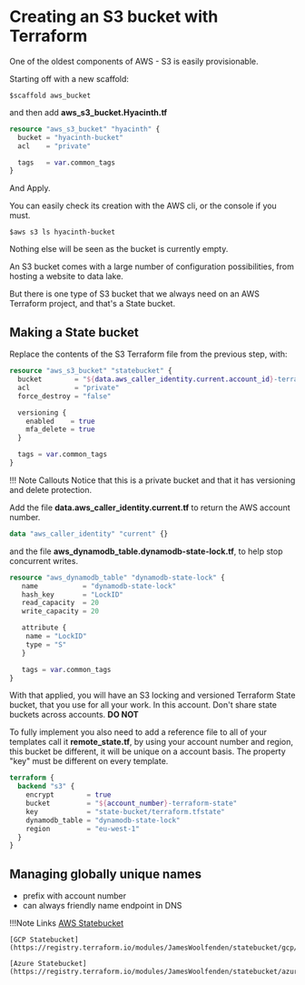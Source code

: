 # Creating an S3 bucket with Terraform

One of the oldest components of AWS - S3 is easily provisionable.

Starting off with a new scaffold:

```cli
$scaffold aws_bucket
```

and then add **aws_s3_bucket.Hyacinth.tf**

```terraform
resource "aws_s3_bucket" "hyacinth" {
  bucket = "hyacinth-bucket"
  acl    = "private"

  tags   = var.common_tags
}
```

And Apply.

You can easily check its creation with the AWS cli, or the console if you must.

```cli
$aws s3 ls hyacinth-bucket
```

Nothing else will be seen as the bucket is currently empty.

An S3 bucket comes with a large number of configuration possibilities, from hosting a website to data lake.

But there is one type of S3 bucket that we always need on an AWS Terraform project, and that's a State bucket.

## Making a State bucket

Replace the contents of the S3 Terraform file from the previous step, with:

```terraform
resource "aws_s3_bucket" "statebucket" {
  bucket        = "${data.aws_caller_identity.current.account_id}-terraform-state"
  acl           = "private"
  force_destroy = "false"

  versioning {
    enabled    = true
    mfa_delete = true
  }

  tags = var.common_tags
}
```

!!! Note Callouts
    Notice that this is a private bucket and that it has versioning and delete protection.
    
Add the file **data.aws_caller_identity.current.tf** to return the AWS account number.
    
```terraform
data "aws_caller_identity" "current" {}
```

and the file **aws_dynamodb_table.dynamodb-state-lock.tf**, to help stop concurrent writes.

```terraform
resource "aws_dynamodb_table" "dynamodb-state-lock" {
   name           = "dynamodb-state-lock"
   hash_key       = "LockID"
   read_capacity  = 20
   write_capacity = 20

   attribute {
    name = "LockID"
    type = "S"
   }

   tags = var.common_tags
}
```

With that applied, you will have an S3 locking and versioned Terraform State bucket, that you use for all your work. In this account.
Don't share state buckets across accounts. **DO NOT**

To fully implement you also need to add a reference file to all of your templates call it **remote_state.tf**, by using your account number and region, this bucket be different, it will be unique on a account basis.
The property "key" must be different on every template.

```terraform
terraform {
  backend "s3" {
    encrypt        = true
    bucket         = "${account_number}-terraform-state"
    key            = "state-bucket/terraform.tfstate"
    dynamodb_table = "dynamodb-state-lock"
    region         = "eu-west-1"
  }
}
```

## Managing globally unique names

- prefix with account number
- can always friendly name endpoint in DNS

!!!Note Links
    [AWS Statebucket](https://registry.terraform.io/modules/JamesWoolfenden/statebucket/aws/0.2.25)

    [GCP Statebucket](https://registry.terraform.io/modules/JamesWoolfenden/statebucket/gcp/0.2.12)

    [Azure Statebucket](https://registry.terraform.io/modules/JamesWoolfenden/statebucket/azure/0.1.11)

